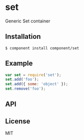 
# set

  Generic Set container

## Installation

```
$ component install component/set
```

## Example

```js
var set = require('set');
set.add('foo');
set.add({ some: 'object' });
set.remove('foo');
```

## API

## License 

  MIT